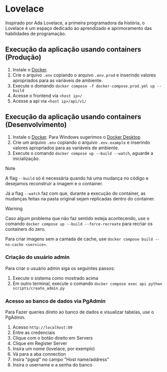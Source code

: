 # Lovelace
Inspirado por Ada Lovelace, a primeira programadora da história, o Lovelace é um espaço dedicado ao aprendizado e aprimoramento das habilidades de programação.

## Execução da aplicação usando containers (Produção)
1. Instale o [Docker](https://docs.docker.com/engine/install/). 
2. Crie o arquivo `.env` copiando o arquivo `.env.prod` e inserindo valores apropriados para as variáveis de ambiente.
3. Execute o domando `docker compose -f docker-compose.prod.yml up --build`
4. Acesse o frontend via `<host ip>/`
5. Acesse a api via `<host ip>/api/v1/`

## Execução da aplicação usando containers (Desenvolvimento)
1. Instale o [Docker](https://docs.docker.com/engine/install/). Para Windows sugerimos o [Docker Desktop](https://docs.docker.com/desktop/install/windows-install/)
2. Crie um arquivo `.env` copiando o arquivo `.env.example` e inserindo valores apropriados para as variáveis de ambiente.
3. Execute o comando `docker compose up --build --watch`, aguarde a inicialização.

>[!NOTE]
> A flag `--build` só é necessária quando há uma mudança no código e desejamos reconstruir a imagem e o container. 
>
>Já a flag `--watch` faz com que, durante a execução do container, as mudanças feitas na pasta original sejam replicadas dentro do container.

>[!WARNING]
> Caso algum problema que não faz sentido esteja acontecendo, use o comando `docker compose up --build --force-recreate` para recriar os containers do zero.
> 
> Para criar imagens sem a camada de cache, use `docker compose build --no-cache <service>`.

### Criação do usuário admin
Para criar o usuário admin siga os seguintes passos:

1. Execute o sistema como mostrado acima
2. Em outro terminal, execute o comando `docker compose exec api python scripts/create_admin.py`

### Acesso ao banco de dados via PgAdmin
Para Fazer queries direto ao banco de dados e visualizar tabelas, use o PgAdmin.

1. Acesso `http://localhost:89`
2. Entre as credenciais
3. Clique com o botão direito em Servers
4. Clique em Register Server
5. Insira um nome (lovelace, por exemplo)
6. Vá para a aba connection
7. Insira "pgsql" no campo "Host name/address"
8. Insira o username e a senha do banco 